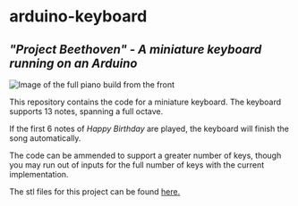 # arduino-keyboard
## *"Project Beethoven" - A miniature keyboard running on an Arduino*

![Image of the full piano build from the front](https://cdn.thingiverse.com/assets/35/98/a4/1f/25/featured_preview_b4a591dd-5bac-432e-86f8-415675a447cf.jpg)

This repository contains the code for a miniature keyboard. The keyboard supports 13 notes, spanning a full octave.

If the first 6 notes of *Happy Birthday* are played, the keyboard will finish the song automatically.

The code can be ammended to support a greater number of keys, though you may run out of inputs for the full number of keys with the current implementation.

The stl files for this project can be found [here.](https://www.thingiverse.com/thing:5831306)
